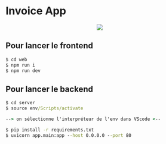 # Invoice App

<p align="center">
  <a href="https://skillicons.dev">
    <img src="https://skillicons.dev/icons?i=react,ts,python,fastapi,docker,tailwind,vite" />
  </a>
</p>

## Pour lancer le frontend

```cmd
$ cd web
$ npm run i
$ npm run dev
```

## Pour lancer le backend

```cmd
$ cd server
$ source env/Scripts/activate

--> on sélectionne l'interpréteur de l'env dans VScode <--

$ pip install -r requirements.txt
$ uvicorn app.main:app --host 0.0.0.0 --port 80
```
